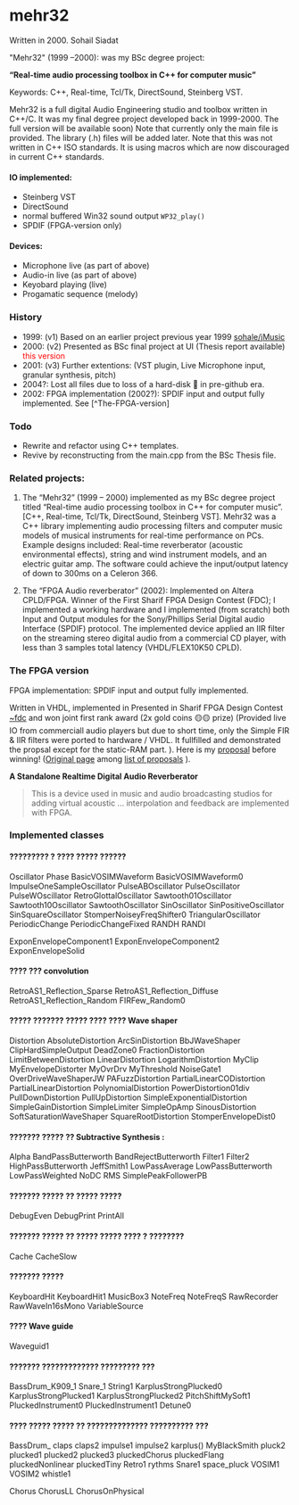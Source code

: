 mehr32
======
Written in 2000. Sohail Siadat


"Mehr32" (1999 –2000): was my BSc degree project:

**“Real-time audio processing toolbox in C++ for computer music”**

Keywords: C++, Real-time, Tcl/Tk, DirectSound, Steinberg VST.


Mehr32 is a full digital Audio Engineering studio and toolbox written in C++/C.
It was my final degree project developed back in 1999-2000. The full version will be available soon)
Note that currently only the main file is provided. The library (.h) files will be added later.
Note  that this was not written in C++ ISO standards. It is using macros which are now discouraged in current C++ standards.

#### IO implemented:
* Steinberg VST
* DirectSound
* normal buffered Win32 sound output `WP32_play()`
* SPDIF (FPGA-version only)
#### Devices:
* Microphone live (as part of above)
* Audio-in live (as part of above)
* Keyobard playing (live)
* Progamatic sequence (melody)

### History
* 1999: (v1) Based on an earlier project previous year 1999 [sohale/jMusic](https://github.com/sohale/jMusic)
* 2000: (v2) Presented as BSc final project at UI (Thesis report available) <span style="color:red">this version</span>
* 2001: (v3) Further extentions: (VST plugin, Live Microphone input, granular synthesis, pitch)
* 2004?: Lost all files due to loss of a hard-disk 🥺 in pre-github era.
* 2002: FPGA implementation (2002?): SPDIF input and output fully implemented. See [^The-FPGA-version]


### Todo
* Rewrite and refactor using C++ templates.
* Revive by reconstructing from the main.cpp from the BSc Thesis file.



### Related projects:
 1.	The “Mehr32” (1999 – 2000) implemented as my BSc degree project titled “Real-time audio processing toolbox in C++ for computer music”. [C++, Real-time, Tcl/Tk, DirectSound, Steinberg VST]. Mehr32 was a C++ library implementing audio processing filters and computer music models of musical instruments for real-time performance on PCs. Example designs included: Real-time reverberator (acoustic environmental effects), string and wind instrument models, and an electric guitar amp. The software could achieve the input/output latency of down to 300ms on a Celeron 366.

 2.	The “FPGA Audio reverberator” (2002): Implemented on Altera CPLD/FPGA. Winner of the First Sharif FPGA Design Contest (FDC); I implemented a working hardware and I implemented (from scratch) both Input and Output modules for the Sony/Phillips Serial Digital audio Interface (SPDIF) protocol. The implemented device applied an IIR filter on the streaming stereo digital audio from a commercial CD player, with less than 3 samples total latency (VHDL/FLEX10K50 CPLD).


### The FPGA version
FPGA implementation: SPDIF input and output fully implemented.

Written in VHDL, implemented in Presented in Sharif FPGA Design Contest [~fdc](http://ce.sharif.edu/~fdc/)
and won joint first rank award (2x gold coins 🟡🟡 prize)
(Provided live IO from commerciall audio players but due to short time, only the Simple FIR & IIR filters were ported to hardware / VHDL. It fullfilled and demonstrated the propsal except for the static-RAM part. ).
Here is my [proposal](reconstruction/docs/25-fdc-sohail.pdf) before winning!
([Original page](http://ce.sharif.edu/~fdc/proposals/25.pdf) among [list of proposals](http://ce.sharif.edu/~fdc/proposals/sample.html) ).

**A Standalone Realtime Digital Audio Reverberator**

> This is a device used in music and audio broadcasting studios for adding virtual acoustic ... interpolation and feedback are implemented with FPGA.

### Implemented classes

#### ????????? ? ???? ????? ??????
Oscillator
Phase
BasicVOSIMWaveform
BasicVOSIMWaveform0
ImpulseOneSampleOscillator
PulseABOscillator
PulseOscillator
PulseWOscillator
RetroGlottalOscillator
Sawtooth01Oscillator
Sawtooth10Oscillator
SawtoothOscillator
SinOscillator
SinPositiveOscillator
SinSquareOscillator
StomperNoiseyFreqShifter0
TriangularOscillator
PeriodicChange
PeriodicChangeFixed
RANDH
RANDI

ExponEnvelopeComponent1
ExponEnvelopeComponent2
ExponEnvelopeSolid


#### ???? ??? convolution
RetroAS1_Reflection_Sparse
RetroAS1_Reflection_Diffuse
RetroAS1_Reflection_Random
FIRFew_Random0

#### ????? ??????? ????? ???? ???? Wave shaper
Distortion
AbsoluteDistortion
ArcSinDistortion
BbJWaveShaper
ClipHardSimpleOutput
DeadZone0
FractionDistortion
LimitBetweenDistortion
LinearDistortion
LogarithmDistortion
MyClip
MyEnvelopeDistorter
MyOvrDrv
MyThreshold
NoiseGate1
OverDriveWaveShaperJW
PAFuzzDistortion
PartialLinearCODistortion
PartialLinearDistortion
PolynomialDistortion
PowerDistortion01div
PullDownDistortion
PullUpDistortion
SimpleExponentialDistortion
SimpleGainDistortion
SimpleLimiter
SimpleOpAmp
SinousDistortion
SoftSaturationWaveShaper
SquareRootDistortion
StomperEnvelopeDist0


#### ??????? ????? ?? Subtractive Synthesis :
Alpha
BandPassButterworth
BandRejectButterworth
Filter1
Filter2
HighPassButterworth
JeffSmith1
LowPassAverage
LowPassButterworth
LowPassWeighted
NoDC
RMS
SimplePeakFollowerPB


#### ??????? ????? ?? ????? ?????
DebugEven
DebugPrint
PrintAll

#### ??????? ????? ?? ????? ????? ???? ? ????????
Cache
CacheSlow

#### ??????? ?????
KeyboardHit
KeyboardHit1
MusicBox3
NoteFreq
NoteFreqS
RawRecorder
RawWaveIn16sMono
VariableSource
#### ???? Wave guide
Waveguid1
#### ??????? ????????????? ????????? ???
BassDrum_K909_1
Snare_1
String1
KarplusStrongPlucked0
KarplusStrongPlucked1
KarplusStrongPlucked2
PitchShiftMySoft1
PluckedInstrument0
PluckedInstrument1
Detune0

#### ???? ????? ????? ?? ?????????????? ?????????? ???
BassDrum_
claps
claps2
impulse1
impulse2
karplus()
MyBlackSmith
pluck2
plucked1
plucked2
plucked3
pluckedChorus
pluckedFlang
pluckedNonlinear
pluckedTiny
Retro1
rythms
Snare1
space_pluck
VOSIM1
VOSIM2
whistle1

Chorus
ChorusLL
ChorusOnPhysical
